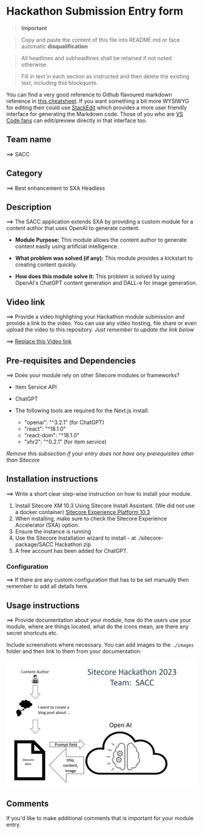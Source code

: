 # Hackathon Submission Entry form

  

>  __Important__

>

> Copy and paste the content of this file into README.md or face automatic __disqualification__

> All headlines and subheadlines shall be retained if not noted otherwise.

> Fill in text in each section as instructed and then delete the existing text, including this blockquote.

  

You can find a very good reference to Github flavoured markdown reference in [this cheatsheet](https://github.com/adam-p/markdown-here/wiki/Markdown-Cheatsheet). If you want something a bit more WYSIWYG for editing then could use [StackEdit](https://stackedit.io/app) which provides a more user friendly interface for generating the Markdown code. Those of you who are [VS Code fans](https://code.visualstudio.com/docs/languages/markdown#_markdown-preview) can edit/preview directly in that interface too.

  

## Team name

⟹ SACC

  

## Category

⟹ Best enhancement to SXA Headless

  
  

## Description

  

⟹ The SACC application extends SXA by providing a custom module for a content author that uses OpenAI to generate content.

  

- **Module Purpose:** This module allows the content author to generate content easily using artificial intelligence.

  

- **What problem was solved (if any):** This module provides a kickstart to creating content quickly.

  

- **How does this module solve it:** This problem is solved by using OpenAI's ChatGPT content generation and DALL-e for image generation.

  
  

## Video link

  

⟹ Provide a video highlighing your Hackathon module submission and provide a link to the video. You can use any video hosting, file share or even upload the video to this repository. _Just remember to update the link below_

  

  

⟹ [Replace this Video link](https://youtu.be/OHLB4Ybk65c)

  
  
  

## Pre-requisites and Dependencies

  

  

⟹ Does your module rely on other Sitecore modules or frameworks?
 

- Item Service API
- ChatGPT 

 - The following tools are required for the Next.js install:
	 - "openai": "^3.2.1" (for ChatGPT)
	 - "react": "^18.1.0"
	 - "react-dom": "^18.1.0"
	 -  "xhr2": "^0.2.1"  (for item service)

_Remove this subsection if your entry does not have any prerequisites other than Sitecore_

  

  

## Installation instructions

⟹ Write a short clear step-wise instruction on how to install your module.

 1. Install Sitecore XM 10.3 Using Sitecore Install Assistant.  (We did not use a docker container) [Sitecore Experience Platform 10.3](https://dev.sitecore.net/Downloads/Sitecore_Experience_Platform/103/Sitecore_Experience_Platform_103.aspx)
 2. When installing, make sure to check the Sitecore Experience Accelerator (SXA) option.
 3. Ensure the instance is running 
 4. Use the Sitecore Installation wizard to install - at ./sitecore-package/SACC Hackathon.zip 
 5.  A free account has been added for ChatGPT.

  

### Configuration
 

⟹ If there are any custom configuration that has to be set manually then remember to add all details here.

  

## Usage instructions

  

⟹ Provide documentation about your module, how do the users use your module, where are things located, what do the icons mean, are there any secret shortcuts etc.

Include screenshots where necessary. You can add images to the `./images` folder and then link to them from your documentation:

![Team SACC Diagram](images/TeamSACCHackathonDiagram.png?raw=true  "Team SACC Diagram")

  

## Comments

  

If you'd like to make additional comments that is important for your module entry.